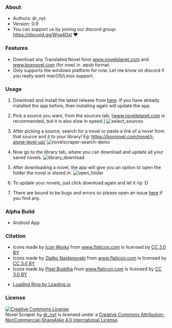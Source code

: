### About
 *	Authors: dr_nyt
 *	Version: 0.9
 * You can support us by joining our discord group: https://discord.gg/Wya4Dst :heart:

### Features
- Download any Translated Novel form www.novelplanet.com and www.boxnovel.com (for now) in .epub format.
- Only supports the windows platform for now. Let me know on discord if you really want macOS/Linux support.

### Usage
1. Download and install the latest release from [here](https://github.com/dr-nyt/Translated-Novel-Downloader/releases). If you have already installed the app before, then installing again will update the app.

2. Pick a source you want, from the sources tab. [www.novelplanet.com is recommended, but it is also slow in speed.]
![select_sources](https://user-images.githubusercontent.com/41040912/65813358-52894900-e1e5-11e9-85aa-3f34608d8032.png)

3. After picking a source, search for a novel or paste a link of a novel from that source and it to your library! Eg: https://boxnovel.com/novel/i-alone-level-up/
![novelscraper-search-demo](https://user-images.githubusercontent.com/41040912/69083146-f3181e80-0a5a-11ea-8d86-516175cbca71.gif)

4. Now go to the library tab, where you can download and update all your saved novels.
![library_download](https://user-images.githubusercontent.com/41040912/65813426-21f5df00-e1e6-11e9-91ee-45bb26cac1d3.png)

5. After downloading a novel, the app will give you an option to open the folder the novel is stored in.
![open_folder](https://user-images.githubusercontent.com/41040912/65813450-71d4a600-e1e6-11e9-8a99-2e54dd60bf2d.png)

6. To update your novels, just click download again and let it rip :D

7. There are bound to be bugs and errors so please open an issue [here](https://github.com/dr-nyt/Translated-Novel-Downloader/issues/) if you find any.

### Alpha Build
- Android App.

### Citation
   - <div>Icons made by <a href="https://www.flaticon.com/authors/icon-works" title="Icon Works">Icon Works</a> from <a href="https://www.flaticon.com/"                 title="Flaticon">www.flaticon.com</a> is licensed by <a href="http://creativecommons.org/licenses/by/3.0/"                 title="Creative Commons BY 3.0" target="_blank">CC 3.0 BY</a></div>
   
   - <div>Icons made by <a href="https://www.flaticon.com/authors/zlatko-najdenovski" title="Zlatko Najdenovski">Zlatko Najdenovski</a> from <a href="https://www.flaticon.com/"                 title="Flaticon">www.flaticon.com</a> is licensed by <a href="http://creativecommons.org/licenses/by/3.0/"                 title="Creative Commons BY 3.0" target="_blank">CC 3.0 BY</a></div>
   
   - <div>Icons made by <a href="https://www.flaticon.com/authors/pixel-buddha" title="Pixel Buddha">Pixel Buddha</a> from <a href="https://www.flaticon.com/"                 title="Flaticon">www.flaticon.com</a> is licensed by <a href="http://creativecommons.org/licenses/by/3.0/"                 title="Creative Commons BY 3.0" target="_blank">CC 3.0 BY</a></div>
   
   - [Loading Ring by Loading.io](https://loading.io/spinner/double-ring)

### License
<a rel="license" href="http://creativecommons.org/licenses/by-nc-sa/4.0/"><img alt="Creative Commons License" style="border-width:0" src="https://i.creativecommons.org/l/by-nc-sa/4.0/88x31.png" /></a><br /><span xmlns:dct="http://purl.org/dc/terms/" property="dct:title">Novel Scraper</span> by <a xmlns:cc="http://creativecommons.org/ns#" href="https://github.com/dr-nyt/Translated-Novel-Downloader" property="cc:attributionName" rel="cc:attributionURL">dr_nyt</a> is licensed under a <a rel="license" href="http://creativecommons.org/licenses/by-nc-sa/4.0/">Creative Commons Attribution-NonCommercial-ShareAlike 4.0 International License</a>.
